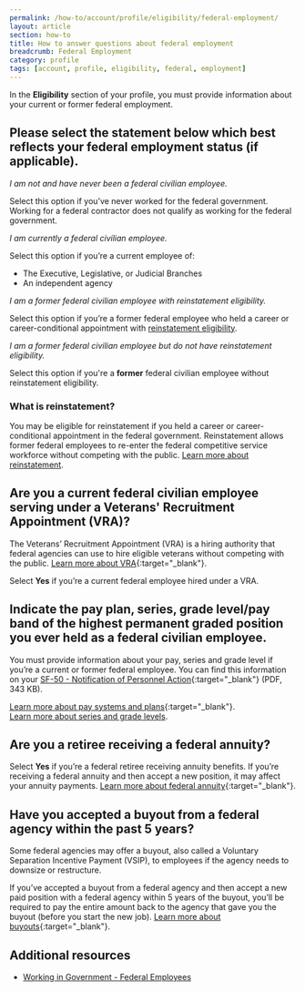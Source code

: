 ```yaml
---
permalink: /how-to/account/profile/eligibility/federal-employment/
layout: article
section: how-to
title: How to answer questions about federal employment
breadcrumb: Federal Employment
category: profile
tags: [account, profile, eligibility, federal, employment]
---
```


In the **Eligibility** section of your profile, you must provide information about your current or former federal employment.

## Please select the statement below which best reflects your federal employment status (if applicable).

_I am not and have never been a federal civilian employee._

Select this option if you’ve never worked for the federal government.  Working for a federal contractor does not qualify as working for the federal government.

_I am currently a federal civilian employee._

Select this option if you’re a current employee of:

* The Executive, Legislative, or Judicial Branches
* An independent agency

_I am a former federal civilian employee with reinstatement eligibility._

Select this option if you’re a former federal employee who held a career or career-conditional appointment with [reinstatement eligibility](#reinstatement).

_I am a former federal civilian employee but do not have reinstatement eligibility._

Select this option if you're a **former** federal civilian employee without reinstatement eligibility.

### What is reinstatement?

You may be eligible for reinstatement if you held a career or career-conditional appointment in the federal government. Reinstatement allows former federal employees to re-enter the federal competitive service workforce without competing with the public. [Learn more about reinstatement](../../../../../working-in-government/unique-hiring-paths/federal-employees/reinstatement/).

## Are you a current federal civilian employee serving under a Veterans' Recruitment Appointment (VRA)?

The Veterans’ Recruitment Appointment (VRA) is a hiring authority that federal agencies can use to hire eligible veterans without competing with the public. [Learn more about VRA](https://fedshirevets.gov/job/shav/index.aspx){:target="_blank"}.

Select **Yes** if you’re a current federal employee hired under a VRA.

## Indicate the pay plan, series, grade level/pay band of the highest permanent graded position you ever held as a federal civilian employee.

You must provide information about your pay, series and grade level if you’re a current or former federal employee. You can find this information on your [SF-50 - Notification of Personnel Action](https://www.opm.gov/forms/pdfimage/sf50.pdf){:target="_blank"} (PDF, 343 KB).

[Learn more about pay systems and plans](https://www.opm.gov/policy-data-oversight/pay-leave/pay-systems/){:target="_blank"}.  
[Learn more about series and grade levels](../../../../../faq/pay/series-and-grade/).


## Are you a retiree receiving a federal annuity?
Select **Yes** if you’re a federal retiree receiving annuity benefits. If you’re receiving a federal annuity and then accept a new position, it may affect your annuity payments. [Learn more about federal annuity](https://www.opm.gov/retirement-services/my-annuity-and-benefits/){:target="_blank"}.

## Have you accepted a buyout from a federal agency within the past 5 years?
Some federal agencies may offer a buyout, also called a Voluntary Separation Incentive Payment (VSIP), to employees if the agency needs to downsize or restructure.

If you’ve accepted a buyout from a federal agency and then accept a new paid position with a federal agency within 5 years of the buyout, you’ll be required to pay the entire amount back to the agency that gave you the buyout (before you start the new job). [Learn more about buyouts](https://www.opm.gov/policy-data-oversight/workforce-restructuring/voluntary-separation-incentive-payments/){:target="_blank"}.


## Additional resources

* [Working in Government - Federal Employees](../../../../../working-in-government/unique-hiring-paths/federal-employees/)
